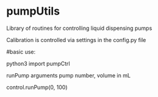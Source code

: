 # pumpUtils
Library of routines for controlling liquid dispensing pumps

Calibration is controlled via settings in the config.py file

#basic use:

python3
import pumpCtrl

runPump arguments pump number, volume in mL

control.runPump(0, 100)
